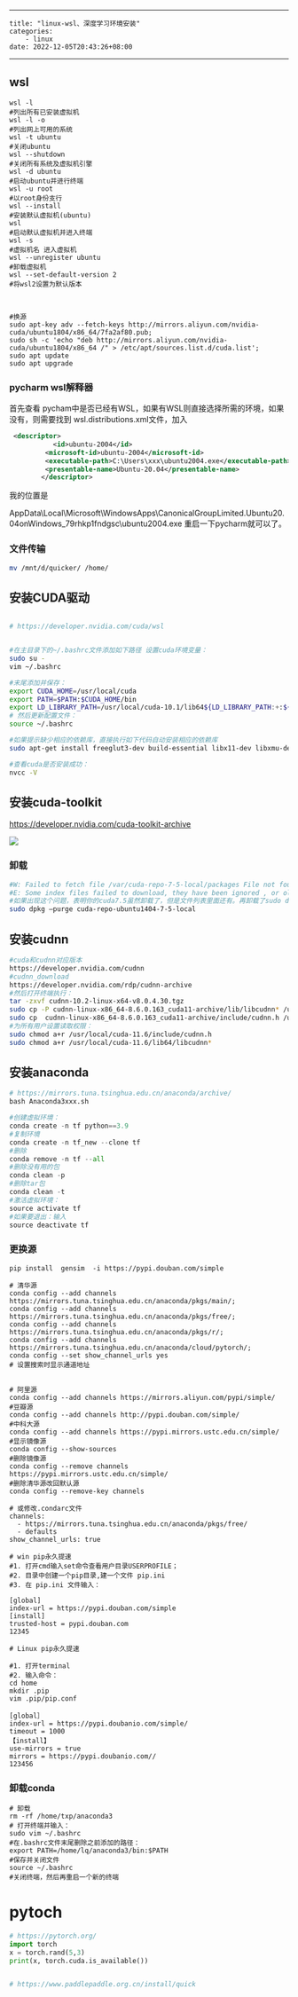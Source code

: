 

---
    title: "linux-wsl、深度学习环境安装"
    categories: 
        - linux
    date: 2022-12-05T20:43:26+08:00
---

## wsl

```shell
wsl -l  
#列出所有已安装虚拟机
wsl -l -o 
#列出网上可用的系统
wsl -t ubuntu 
#关闭ubuntu
wsl --shutdown 
#关闭所有系统及虚拟机引擎
wsl -d ubuntu 
#启动ubuntu并进行终端
wsl -u root 
#以root身份支行
wsl --install 
#安装默认虚拟机(ubuntu)
wsl 
#启动默认虚拟机并进入终端
wsl -s 
#虚拟机名 进入虚拟机
wsl --unregister ubuntu  
#卸载虚拟机
wsl --set-default-version 2 
#将wsl2设置为默认版本



#换源
sudo apt-key adv --fetch-keys http://mirrors.aliyun.com/nvidia-cuda/ubuntu1804/x86_64/7fa2af80.pub;
sudo sh -c 'echo "deb http://mirrors.aliyun.com/nvidia-cuda/ubuntu1804/x86_64 /" > /etc/apt/sources.list.d/cuda.list';
sudo apt update
sudo apt upgrade

```

### pycharm wsl解释器

首先查看 pycham中是否已经有WSL，如果有WSL则直接选择所需的环境，如果没有，则需要找到 wsl.distributions.xml文件，加入

```xml
 <descriptor>
           <id>ubuntu-2004</id>
         <microsoft-id>ubuntu-2004</microsoft-id>
         <executable-path>C:\Users\xxx\ubuntu2004.exe</executable-path>
         <presentable-name>Ubuntu-20.04</presentable-name>
        </descriptor>
```

我的位置是

AppData\Local\Microsoft\WindowsApps\CanonicalGroupLimited.Ubuntu20.04onWindows_79rhkp1fndgsc\ubuntu2004.exe
重启一下pycharm就可以了。

### 文件传输

```bash
mv /mnt/d/quicker/ /home/
```



## 安装CUDA驱动



```bash

# https://developer.nvidia.com/cuda/wsl


#在主目录下的~/.bashrc文件添加如下路径 设置cuda环境变量：
sudo su -
vim ~/.bashrc

#末尾添加并保存：
export CUDA_HOME=/usr/local/cuda
export PATH=$PATH:$CUDA_HOME/bin
export LD_LIBRARY_PATH=/usr/local/cuda-10.1/lib64${LD_LIBRARY_PATH:+:${LD_LIBRARY_PATH}}
# 然后更新配置文件：
source ~/.bashrc

#如果提示缺少相应的依赖库，直接执行如下代码自动安装相应的依赖库
sudo apt-get install freeglut3-dev build-essential libx11-dev libxmu-dev libxi-dev libgl1-mesa-glx libglu1-mesa libglu1-mesa-dev

#查看cuda是否安装成功：
nvcc -V
```

## 安装cuda-toolkit



https://developer.nvidia.com/cuda-toolkit-archive

![](https://gitee.com/tomding1995/picture/raw/master/2022-12-05/2022-12-05_21-02-44-536.png)

### 卸载

```bash
#W: Failed to fetch file /var/cuda-repo-7-5-local/packages File not found
#E: Some index files failed to download, they have been ignored , or old ones uesd installed.
#如果出现这个问题，表明你的cuda7.5虽然卸载了，但是文件列表里面还有。再卸载了sudo dpkg -r cuda-repo-ubuntu1404-7-5-local之后，
sudo dpkg –purge cuda-repo-ubuntu1404-7-5-local

```



## 安装cudnn



```bash
#cuda和cudnn对应版本
https://developer.nvidia.com/cudnn
#cudnn_download
https://developer.nvidia.com/rdp/cudnn-archive
#然后打开终端执行：
tar -zxvf cudnn-10.2-linux-x64-v8.0.4.30.tgz
sudo cp -P cudnn-linux-x86_64-8.6.0.163_cuda11-archive/lib/libcudnn* /usr/local/cuda-11.6/lib64/
sudo cp  cudnn-linux-x86_64-8.6.0.163_cuda11-archive/include/cudnn.h /usr/local/cuda-11.6/include/
#为所有用户设置读取权限：
sudo chmod a+r /usr/local/cuda-11.6/include/cudnn.h 
sudo chmod a+r /usr/local/cuda-11.6/lib64/libcudnn*
```

## 安装anaconda



```python
# https://mirrors.tuna.tsinghua.edu.cn/anaconda/archive/
bash Anaconda3xxx.sh

#创建虚拟环境：
conda create -n tf python==3.9
#复制环境
conda create -n tf_new --clone tf
#删除
conda remove -n tf --all
#删除没有用的包
conda clean -p    
#删除tar包  
conda clean -t      
#激活虚拟环境：
source activate tf
#如果要退出：输入
source deactivate tf
```

### 更换源

```shell
pip install  gensim  -i https://pypi.douban.com/simple

# 清华源
conda config --add channels https://mirrors.tuna.tsinghua.edu.cn/anaconda/pkgs/main/;
conda config --add channels https://mirrors.tuna.tsinghua.edu.cn/anaconda/pkgs/free/;
conda config --add channels https://mirrors.tuna.tsinghua.edu.cn/anaconda/pkgs/r/;
conda config --add channels https://mirrors.tuna.tsinghua.edu.cn/anaconda/cloud/pytorch/;
conda config --set show_channel_urls yes
# 设置搜索时显示通道地址


# 阿里源
conda config --add channels https://mirrors.aliyun.com/pypi/simple/
#豆瓣源
conda config --add channels http://pypi.douban.com/simple/ 
#中科大源
conda config --add channels https://pypi.mirrors.ustc.edu.cn/simple/
#显示镜像源
conda config --show-sources
#删除镜像源
conda config --remove channels https://pypi.mirrors.ustc.edu.cn/simple/
#删除清华源改回默认源
conda config --remove-key channels

# 或修改.condarc文件
channels:
  - https://mirrors.tuna.tsinghua.edu.cn/anaconda/pkgs/free/
  - defaults
show_channel_urls: true

# win pip永久提速
#1. 打开cmd输入set命令查看用户目录USERPROFILE；
#2. 目录中创建一个pip目录,建一个文件 pip.ini
#3. 在 pip.ini 文件输入：

[global]
index-url = https://pypi.douban.com/simple
[install]
trusted-host = pypi.douban.com
12345

# Linux pip永久提速

#1. 打开terminal
#2. 输入命令：
cd home
mkdir .pip
vim .pip/pip.conf

[global］
index-url = https://pypi.doubanio.com/simple/
timeout = 1000
【install】
use-mirrors = true
mirrors = https://pypi.doubanio.com//
123456
```

### 卸载conda

```shell
# 卸载
rm -rf /home/txp/anaconda3
# 打开终端并输入：
sudo vim ~/.bashrc
#在.bashrc文件末尾删除之前添加的路径：
export PATH=/home/lq/anaconda3/bin:$PATH
#保存并关闭文件
source ~/.bashrc
#关闭终端，然后再重启一个新的终端
```

# pytoch

```python
# https://pytorch.org/
import torch
x = torch.rand(5,3)
print(x, torch.cuda.is_available())


# https://www.paddlepaddle.org.cn/install/quick
```

